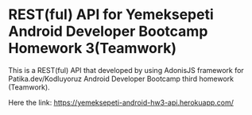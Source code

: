 # REST(ful) API for Yemeksepeti Android Developer Bootcamp Homework 3(Teamwork)
 This is a REST(ful) API that developed by using AdonisJS framework for Patika.dev/Kodluyoruz Android Developer Bootcamp third homework (Teamwork).

Here the link: https://yemeksepeti-android-hw3-api.herokuapp.com/